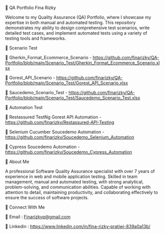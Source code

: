 📍 QA Portfolio Fina Rizky

Welcome to my Quality Assurance (QA) Portfolio, where I showcase my expertise in both manual and automated testing. This repository demonstrates my ability to design comprehensive test scenarios, write detailed test cases, and implement automated tests using a variety of testing tools and frameworks.


🔶 Scenario Test

📝 Gherkin_Format_Ecommerce_Scenario - https://github.com/finarizky/QA-Portfolio/blob/main/Scenario_Test/Gherkin_Format_Ecommerce_Scenario.xlsx

📝 Gorest_API_Scenario - https://github.com/finarizky/QA-Portfolio/blob/main/Scenario_Test/Gorest_API_Scenario.xlsx

📝 Saucedemo_Scenario_Test - https://github.com/finarizky/QA-Portfolio/blob/main/Scenario_Test/Saucedemo_Scenario_Test.xlsx


🔶 Automation Test

📝 Restassured TestNg Gorest API Automation - https://github.com/finarizky/Restassured-API-Testing

📝 Selenium Cucumber Soucedemo Automation - https://github.com/finarizky/Soucedemo_Selenium_Automation

📝 Cypress Soucedemo Automation - https://github.com/finarizky/Soucedemo_Cypress_Automation


🪪 About Me

A professional Software Quality Assurance specialist with over 7 years of experience in web and mobile application testing. Skilled in team management, manual and automated testing, with strong analytical, problem-solving, and communication abilities. Capable of working with attention to detail, maintaining productivity, and collaborating effectively to ensure the success of software projects.


📢 Connect With Me

📧 Email : Finarizkyp@gmail.com

💼 Linkedin : https://www.linkedin.com/in/fina-rizky-pratiwi-839a0a13b/
